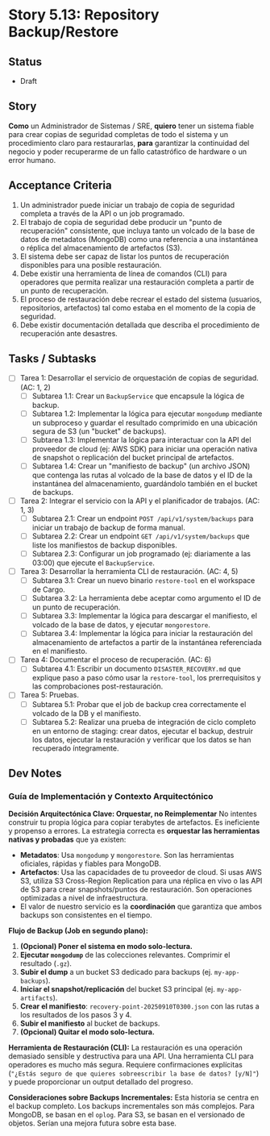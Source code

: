 # Story 5.13: Repository Backup/Restore

## Status
- Draft

## Story
**Como** un Administrador de Sistemas / SRE,
**quiero** tener un sistema fiable para crear copias de seguridad completas de todo el sistema y un procedimiento claro para restaurarlas,
**para** garantizar la continuidad del negocio y poder recuperarme de un fallo catastrófico de hardware o un error humano.

## Acceptance Criteria
1.  Un administrador puede iniciar un trabajo de copia de seguridad completa a través de la API o un job programado.
2.  El trabajo de copia de seguridad debe producir un "punto de recuperación" consistente, que incluya tanto un volcado de la base de datos de metadatos (MongoDB) como una referencia a una instantánea o réplica del almacenamiento de artefactos (S3).
3.  El sistema debe ser capaz de listar los puntos de recuperación disponibles para una posible restauración.
4.  Debe existir una herramienta de línea de comandos (CLI) para operadores que permita realizar una restauración completa a partir de un punto de recuperación.
5.  El proceso de restauración debe recrear el estado del sistema (usuarios, repositorios, artefactos) tal como estaba en el momento de la copia de seguridad.
6.  Debe existir documentación detallada que describa el procedimiento de recuperación ante desastres.

## Tasks / Subtasks
- [ ] Tarea 1: Desarrollar el servicio de orquestación de copias de seguridad. (AC: 1, 2)
    - [ ] Subtarea 1.1: Crear un `BackupService` que encapsule la lógica de backup.
    - [ ] Subtarea 1.2: Implementar la lógica para ejecutar `mongodump` mediante un subproceso y guardar el resultado comprimido en una ubicación segura de S3 (un "bucket" de backups).
    - [ ] Subtarea 1.3: Implementar la lógica para interactuar con la API del proveedor de cloud (ej: AWS SDK) para iniciar una operación nativa de snapshot o replicación del bucket principal de artefactos.
    - [ ] Subtarea 1.4: Crear un "manifiesto de backup" (un archivo JSON) que contenga las rutas al volcado de la base de datos y el ID de la instantánea del almacenamiento, guardándolo también en el bucket de backups.
- [ ] Tarea 2: Integrar el servicio con la API y el planificador de trabajos. (AC: 1, 3)
    - [ ] Subtarea 2.1: Crear un endpoint `POST /api/v1/system/backups` para iniciar un trabajo de backup de forma manual.
    - [ ] Subtarea 2.2: Crear un endpoint `GET /api/v1/system/backups` que liste los manifiestos de backup disponibles.
    - [ ] Subtarea 2.3: Configurar un job programado (ej: diariamente a las 03:00) que ejecute el `BackupService`.
- [ ] Tarea 3: Desarrollar la herramienta CLI de restauración. (AC: 4, 5)
    - [ ] Subtarea 3.1: Crear un nuevo binario `restore-tool` en el workspace de Cargo.
    - [ ] Subtarea 3.2: La herramienta debe aceptar como argumento el ID de un punto de recuperación.
    - [ ] Subtarea 3.3: Implementar la lógica para descargar el manifiesto, el volcado de la base de datos, y ejecutar `mongorestore`.
    - [ ] Subtarea 3.4: Implementar la lógica para iniciar la restauración del almacenamiento de artefactos a partir de la instantánea referenciada en el manifiesto.
- [ ] Tarea 4: Documentar el proceso de recuperación. (AC: 6)
    - [ ] Subtarea 4.1: Escribir un documento `DISASTER_RECOVERY.md` que explique paso a paso cómo usar la `restore-tool`, los prerrequisitos y las comprobaciones post-restauración.
- [ ] Tarea 5: Pruebas.
    - [ ] Subtarea 5.1: Probar que el job de backup crea correctamente el volcado de la DB y el manifiesto.
    - [ ] Subtarea 5.2: Realizar una prueba de integración de ciclo completo en un entorno de staging: crear datos, ejecutar el backup, destruir los datos, ejecutar la restauración y verificar que los datos se han recuperado íntegramente.

## Dev Notes

### Guía de Implementación y Contexto Arquitectónico

**Decisión Arquitectónica Clave: Orquestar, no Reimplementar**
No intentes construir tu propia lógica para copiar terabytes de artefactos. Es ineficiente y propenso a errores. La estrategia correcta es **orquestar las herramientas nativas y probadas** que ya existen:
-   **Metadatos**: Usa `mongodump` y `mongorestore`. Son las herramientas oficiales, rápidas y fiables para MongoDB.
-   **Artefactos**: Usa las capacidades de tu proveedor de cloud. Si usas AWS S3, utiliza S3 Cross-Region Replication para una réplica en vivo o las API de S3 para crear snapshots/puntos de restauración. Son operaciones optimizadas a nivel de infraestructura.
-   El valor de nuestro servicio es la **coordinación** que garantiza que ambos backups son consistentes en el tiempo.

**Flujo de Backup (Job en segundo plano):**
1.  **(Opcional) Poner el sistema en modo solo-lectura.**
2.  **Ejecutar `mongodump`** de las colecciones relevantes. Comprimir el resultado (`.gz`).
3.  **Subir el dump** a un bucket S3 dedicado para backups (ej. `my-app-backups`).
4.  **Iniciar el snapshot/replicación** del bucket S3 principal (ej. `my-app-artifacts`).
5.  **Crear el manifiesto**: `recovery-point-20250910T0300.json` con las rutas a los resultados de los pasos 3 y 4.
6.  **Subir el manifiesto** al bucket de backups.
7.  **(Opcional) Quitar el modo solo-lectura.**

**Herramienta de Restauración (CLI):**
La restauración es una operación demasiado sensible y destructiva para una API. Una herramienta CLI para operadores es mucho más segura. Requiere confirmaciones explícitas (`"¿Estás seguro de que quieres sobreescribir la base de datos? [y/N]"`) y puede proporcionar un output detallado del progreso.

**Consideraciones sobre Backups Incrementales:**
Esta historia se centra en el backup completo. Los backups incrementales son más complejos. Para MongoDB, se basan en el `oplog`. Para S3, se basan en el versionado de objetos. Serían una mejora futura sobre esta base.